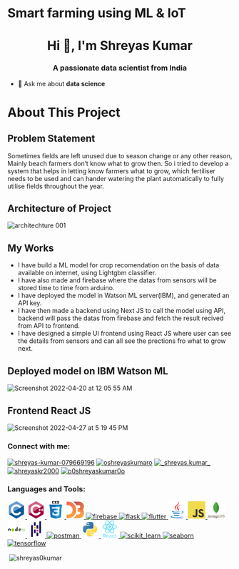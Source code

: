 # Smart farming using ML & IoT

<h1 align="center">Hi 👋, I'm Shreyas Kumar</h1>
<h3 align="center">A passionate data scientist from India</h3>

- 💬 Ask me about **data science**


# About This Project

## Problem Statement
Sometimes fields are left unused due to season change or any other reason, Mainly beach farmers don’t know what to grow then. So i tried to develop a system that helps in letting know farmers what to grow, which fertiliser needs to be used and can hander watering the plant automatically to fully utilise fields throughout the year.

## Architecture of Project
 ![architechture 001](https://user-images.githubusercontent.com/87386540/165508189-5123438a-e7c9-4be4-b9e7-1ebbeb5e43cd.jpeg)
 

## My Works
 
- I have build a ML model for crop recomendation on the basis of data available on internet, using Lightgbm classifier.
- I have also made and firebase where the datas from sensors will be stored time to time from arduino.
- I have deployed the model in Watson ML server(IBM), and generated an API key.
- I have then made a backend using Next JS to call the model using API, backend will pass the datas from firebase and fetch the result recived from API to frontend.
- I have designed a simple UI frontend using React JS where user can see the details from sensors and can all see the prections fro what to grow next.
 
## Deployed model on IBM Watson ML
![Screenshot 2022-04-20 at 12 05 55 AM](https://user-images.githubusercontent.com/87386540/165511780-71bd0679-4078-40cd-876d-aeda23493a88.png)

## Frontend React JS
![Screenshot 2022-04-27 at 5 19 45 PM](https://user-images.githubusercontent.com/87386540/165511988-6117bcca-3e45-448d-af91-3597c11c4d2a.png)


 
 
<h3 align="left">Connect with me:</h3>
<p align="left">
<a href="https://linkedin.com/in/shreyas-kumar-079669196" target="blank"><img align="center" src="https://raw.githubusercontent.com/rahuldkjain/github-profile-readme-generator/master/src/images/icons/Social/linked-in-alt.svg" alt="shreyas-kumar-079669196" height="30" width="40" /></a>
<a href="https://kaggle.com/oshreyaskumaro" target="blank"><img align="center" src="https://raw.githubusercontent.com/rahuldkjain/github-profile-readme-generator/master/src/images/icons/Social/kaggle.svg" alt="oshreyaskumaro" height="30" width="40" /></a>
<a href="https://instagram.com/_shreyas.kumar_" target="blank"><img align="center" src="https://raw.githubusercontent.com/rahuldkjain/github-profile-readme-generator/master/src/images/icons/Social/instagram.svg" alt="_shreyas.kumar_" height="30" width="40" /></a>
<a href="https://www.hackerrank.com/shreyaskr2000" target="blank"><img align="center" src="https://raw.githubusercontent.com/rahuldkjain/github-profile-readme-generator/master/src/images/icons/Social/hackerrank.svg" alt="shreyaskr2000" height="30" width="40" /></a>
<a href="https://www.leetcode.com/o0shreyaskumar0o" target="blank"><img align="center" src="https://raw.githubusercontent.com/rahuldkjain/github-profile-readme-generator/master/src/images/icons/Social/leet-code.svg" alt="o0shreyaskumar0o" height="30" width="40" /></a>
</p>

<h3 align="left">Languages and Tools:</h3>
<p align="left"> <a href="https://www.cprogramming.com/" target="_blank" rel="noreferrer"> <img src="https://raw.githubusercontent.com/devicons/devicon/master/icons/c/c-original.svg" alt="c" width="40" height="40"/> </a> <a href="https://www.w3schools.com/cpp/" target="_blank" rel="noreferrer"> <img src="https://raw.githubusercontent.com/devicons/devicon/master/icons/cplusplus/cplusplus-original.svg" alt="cplusplus" width="40" height="40"/> </a> <a href="https://www.w3schools.com/css/" target="_blank" rel="noreferrer"> <img src="https://raw.githubusercontent.com/devicons/devicon/master/icons/css3/css3-original-wordmark.svg" alt="css3" width="40" height="40"/> </a> <a href="https://d3js.org/" target="_blank" rel="noreferrer"> <img src="https://raw.githubusercontent.com/devicons/devicon/master/icons/d3js/d3js-original.svg" alt="d3js" width="40" height="40"/> </a> <a href="https://firebase.google.com/" target="_blank" rel="noreferrer"> <img src="https://www.vectorlogo.zone/logos/firebase/firebase-icon.svg" alt="firebase" width="40" height="40"/> </a> <a href="https://flask.palletsprojects.com/" target="_blank" rel="noreferrer"> <img src="https://www.vectorlogo.zone/logos/pocoo_flask/pocoo_flask-icon.svg" alt="flask" width="40" height="40"/> </a> <a href="https://flutter.dev" target="_blank" rel="noreferrer"> <img src="https://www.vectorlogo.zone/logos/flutterio/flutterio-icon.svg" alt="flutter" width="40" height="40"/> </a> <a href="https://www.java.com" target="_blank" rel="noreferrer"> <img src="https://raw.githubusercontent.com/devicons/devicon/master/icons/java/java-original.svg" alt="java" width="40" height="40"/> </a> <a href="https://developer.mozilla.org/en-US/docs/Web/JavaScript" target="_blank" rel="noreferrer"> <img src="https://raw.githubusercontent.com/devicons/devicon/master/icons/javascript/javascript-original.svg" alt="javascript" width="40" height="40"/> </a> <a href="https://www.mongodb.com/" target="_blank" rel="noreferrer"> <img src="https://raw.githubusercontent.com/devicons/devicon/master/icons/mongodb/mongodb-original-wordmark.svg" alt="mongodb" width="40" height="40"/> </a> <a href="https://nodejs.org" target="_blank" rel="noreferrer"> <img src="https://raw.githubusercontent.com/devicons/devicon/master/icons/nodejs/nodejs-original-wordmark.svg" alt="nodejs" width="40" height="40"/> </a> <a href="https://pandas.pydata.org/" target="_blank" rel="noreferrer"> <img src="https://raw.githubusercontent.com/devicons/devicon/2ae2a900d2f041da66e950e4d48052658d850630/icons/pandas/pandas-original.svg" alt="pandas" width="40" height="40"/> </a> <a href="https://postman.com" target="_blank" rel="noreferrer"> <img src="https://www.vectorlogo.zone/logos/getpostman/getpostman-icon.svg" alt="postman" width="40" height="40"/> </a> <a href="https://www.python.org" target="_blank" rel="noreferrer"> <img src="https://raw.githubusercontent.com/devicons/devicon/master/icons/python/python-original.svg" alt="python" width="40" height="40"/> </a> <a href="https://reactjs.org/" target="_blank" rel="noreferrer"> <img src="https://raw.githubusercontent.com/devicons/devicon/master/icons/react/react-original-wordmark.svg" alt="react" width="40" height="40"/> </a> <a href="https://scikit-learn.org/" target="_blank" rel="noreferrer"> <img src="https://upload.wikimedia.org/wikipedia/commons/0/05/Scikit_learn_logo_small.svg" alt="scikit_learn" width="40" height="40"/> </a> <a href="https://seaborn.pydata.org/" target="_blank" rel="noreferrer"> <img src="https://seaborn.pydata.org/_images/logo-mark-lightbg.svg" alt="seaborn" width="40" height="40"/> </a> <a href="https://www.tensorflow.org" target="_blank" rel="noreferrer"> <img src="https://www.vectorlogo.zone/logos/tensorflow/tensorflow-icon.svg" alt="tensorflow" width="40" height="40"/> </a> </p>

<p>&nbsp;<img align="center" src="https://github-readme-stats.vercel.app/api?username=shreyas0kumar&show_icons=true&locale=en" alt="shreyas0kumar" /></p>

 

